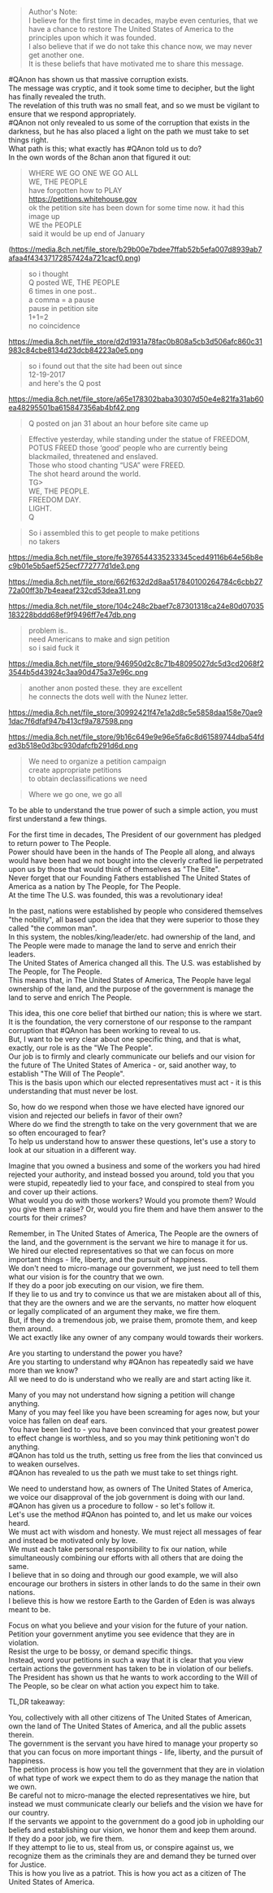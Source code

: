 >Author's Note:  
>I believe for the first time in decades, maybe even centuries, that we have a chance to restore The United States of America to the principles upon which it was founded.  
>I also believe that if we do not take this chance now, we may never get another one.  
>It is these beliefs that have motivated me to share this message.  
  
  
#QAnon has shown us that massive corruption exists.  
The message was cryptic, and it took some time to decipher, but the light has finally revealed the truth.  
The revelation of this truth was no small feat, and so we must be vigilant to ensure that we respond appropriately.  
#QAnon not only revealed to us some of the corruption that exists in the darkness, but he has also placed a light on the path we must take to set things right.  
What path is this; what exactly has #QAnon told us to do?  
In the own words of the 8chan anon that figured it out:  
  
>WHERE WE GO ONE WE GO ALL  
>WE, THE PEOPLE  
>have forgotten how to PLAY  
>https://petitions.whitehouse.gov  
>ok the petition site has been down for some time now. it had this image up  
>WE the PEOPLE  
>said it would be up end of January  
  
(https://media.8ch.net/file_store/b29b00e7bdee7ffab52b5efa007d8939ab7afaa4f43437172857424a721cacf0.png)  
  
>so i thought  
>Q posted WE, THE PEOPLE  
>6 times in one post..  
>a comma = a pause  
>pause in petition site  
>1+1=2  
>no coincidence  
  
https://media.8ch.net/file_store/d2d1931a78fac0b808a5cb3d506afc860c31983c84cbe8134d23dcb84223a0e5.png  
  
>so i found out that the site had been out since  
>12-19-2017  
>and here's the Q post  
  
https://media.8ch.net/file_store/a65e178302baba30307d50e4e821fa31ab60ea48295501ba615847356ab4bf42.png  
  
>Q posted on jan 31 about an hour before site came up  
  
> Effective yesterday, while standing under the statue of FREEDOM, POTUS FREED those ‘good’ people who are currently being blackmailed, threatened and enslaved.  
> Those who stood chanting “USA” were FREED.  
> The shot heard around the world.  
> TG>  
> WE, THE PEOPLE.  
> FREEDOM DAY.  
> LIGHT.  
> Q  
  
>So i assembled this to get people to make petitions  
>no takers  
  
https://media.8ch.net/file_store/fe3976544335233345ced49116b64e56b8ec9b01e5b5aef525ecf772777d1de3.png  
  
https://media.8ch.net/file_store/662f632d2d8aa517840100264784c6cbb2772a00ff3b7b4eaeaf232cd53dea31.png  
  
https://media.8ch.net/file_store/104c248c2baef7c87301318ca24e80d07035183228bddd68ef9f9496ff7e47db.png  
  
>problem is..  
>need Americans to make and sign petition  
>so i said fuck it  
  
https://media.8ch.net/file_store/946950d2c8c71b48095027dc5d3cd2068f23544b5d43924c3aa90d475a37e96c.png  
  
>another anon posted these. they are excellent  
>he connects the dots well with the Nunez letter.  
  
https://media.8ch.net/file_store/30992421f47e1a2d8c5e5858daa158e70ae91dac7f6dfaf947b413cf9a787598.png  
  
https://media.8ch.net/file_store/9b16c649e9e96e5fa6c8d61589744dba54fded3b518e0d3bc930dafcfb291d6d.png  
  
>We need to organize a petition campaign  
>create appropriate petitions  
>to obtain declassifications we need  
  
>Where we go one, we go all  
  
  
To be able to understand the true power of such a simple action, you must first understand a few things.  
  
For the first time in decades, The President of our government has pledged to return power to The People.  
Power should have been in the hands of The People all along, and always would have been had we not bought into the cleverly crafted lie perpetrated upon us by those that would think of themselves as "The Elite".  
Never forget that our Founding Fathers established The United States of America as a nation by The People, for The People.  
At the time The U.S. was founded, this was a revolutionary idea!  
  
In the past, nations were established by people who considered themselves "the nobility", all based upon the idea that they were superior to those they called "the common man".  
In this system, the nobles/king/leader/etc. had ownership of the land, and The People were made to manage the land to serve and enrich their leaders.  
The United States of America changed all this. The U.S. was established by The People, for The People.  
This means that, in The United States of America, The People have legal ownership of the land, and the purpose of the government is manage the land to serve and enrich The People.  
  
This idea, this one core belief that birthed our nation; this is where we start.  
It is the foundation, the very cornerstone of our response to the rampant corruption that #QAnon has been working to reveal to us.  
But, I want to be very clear about one specific thing, and that is what, exactly, our role is as the "We The People".  
Our job is to firmly and clearly communicate our beliefs and our vision for the future of The United States of America - or, said another way, to establish "The Will of The People".  
This is the basis upon which our elected representatives must act - it is this understanding that must never be lost.  
  
So, how do we respond when those we have elected have ignored our vision and rejected our beliefs in favor of their own?  
Where do we find the strength to take on the very government that we are so often encouraged to fear?  
To help us understand how to answer these questions, let's use a story to look at our situation in a different way.  
  
Imagine that you owned a business and some of the workers you had hired rejected your authority, and instead bossed you around, told you that you were stupid, repeatedly lied to your face, and conspired to steal from you and cover up their actions.  
What would you do with those workers? Would you promote them? Would you give them a raise? Or, would you fire them and have them answer to the courts for their crimes?  
  
Remember, in The United States of America, The People are the owners of the land, and the government is the servant we hire to manage it for us.  
We hired our elected representatives so that we can focus on more important things - life, liberty, and the pursuit of happiness.  
We don't need to micro-manage our government, we just need to tell them what our vision is for the country that we own.  
If they do a poor job executing on our vision, we fire them.  
If they lie to us and try to convince us that we are mistaken about all of this, that they are the owners and we are the servants, no matter how eloquent or legally complicated of an argument they make, we fire them.  
But, if they do a tremendous job, we praise them, promote them, and keep them around.  
We act exactly like any owner of any company would towards their workers.  
  
Are you starting to understand the power you have?  
Are you starting to understand why #QAnon has repeatedly said we have more than we know?  
All we need to do is understand who we really are and start acting like it.  
  
Many of you may not understand how signing a petition will change anything.  
Many of you may feel like you have been screaming for ages now, but your voice has fallen on deaf ears.  
You have been lied to - you have been convinced that your greatest power to effect change is worthless, and so you may think petitioning won't do anything.  
#QAnon has told us the truth, setting us free from the lies that convinced us to weaken ourselves.  
#QAnon has revealed to us the path we must take to set things right.  
  
We need to understand how, as owners of The United States of America, we voice our disapproval of the job government is doing with our land.  
#QAnon has given us a procedure to follow - so let's follow it.  
Let's use the method #QAnon has pointed to, and let us make our voices heard.  
We must act with wisdom and honesty. We must reject all messages of fear and instead be motivated only by love.  
We must each take personal responsibility to fix our nation, while simultaneously combining our efforts with all others that are doing the same.  
I believe that in so doing and through our good example, we will also encourage our brothers in sisters in other lands to do the same in their own nations.  
I believe this is how we restore Earth to the Garden of Eden is was always meant to be.  
  
Focus on what you believe and your vision for the future of your nation.  
Petition your government anytime you see evidence that they are in violation.  
Resist the urge to be bossy, or demand specific things.  
Instead, word your petitions in such a way that it is clear that you view certain actions the government has taken to be in violation of our beliefs.  
The President has shown us that he wants to work according to the Will of The People, so be clear on what action you expect him to take.  
  
TL,DR takeaway:  
  
You, collectively with all other citizens of The United States of American, own the land of The United States of America, and all the public assets therein.  
The government is the servant you have hired to manage your property so that you can focus on more important things - life, liberty, and the pursuit of happiness.  
The petition process is how you tell the government that they are in violation of what type of work we expect them to do as they manage the nation that we own.  
Be careful not to micro-manage the elected representatives we hire, but instead we must communicate clearly our beliefs and the vision we have for our country.  
If the servants we appoint to the government do a good job in upholding our beliefs and establishing our vision, we honor them and keep them around.  
If they do a poor job, we fire them.  
If they attempt to lie to us, steal from us, or conspire against us, we recognize them as the criminals they are and demand they be turned over for Justice.  
This is how you live as a patriot. This is how you act as a citizen of The United States of America.
